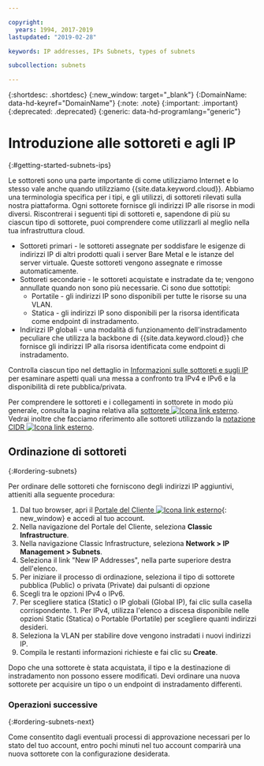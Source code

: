 ```yaml
---

copyright:
  years: 1994, 2017-2019
lastupdated: "2019-02-28"

keywords: IP addresses, IPs Subnets, types of subnets

subcollection: subnets

---
```


{:shortdesc: .shortdesc}
{:new_window: target="_blank"}
{:DomainName: data-hd-keyref="DomainName"}
{:note: .note}
{:important: .important}
{:deprecated: .deprecated}
{:generic: data-hd-programlang="generic"}

# Introduzione alle sottoreti e agli IP
{:#getting-started-subnets-ips}

Le sottoreti sono una parte importante di come utilizziamo Internet e lo stesso vale anche quando utilizziamo {{site.data.keyword.cloud}}. Abbiamo una terminologia specifica per i tipi, e gli utilizzi, di sottoreti rilevati sulla nostra piattaforma. Ogni sottorete fornisce gli indirizzi IP alle risorse in modi diversi. Riscontrerai i seguenti tipi di sottoreti e, sapendone di più su ciascun tipo di sottorete, puoi comprendere come utilizzarli al meglio nella tua infrastruttura cloud.

  * Sottoreti primari - le sottoreti assegnate per soddisfare le esigenze di indirizzi IP di altri prodotti quali i server Bare Metal e le istanze del server virtuale. Queste sottoreti vengono assegnate e rimosse automaticamente.
  * Sottoreti secondarie - le sottoreti acquistate e instradate da te; vengono annullate quando non sono più necessarie. Ci sono due sottotipi:
    * Portatile - gli indirizzi IP sono disponibili per tutte le risorse su una VLAN.
    * Statica - gli indirizzi IP sono disponibili per la risorsa identificata come endpoint di instradamento.
  * Indirizzi IP globali - una modalità di funzionamento dell'instradamento peculiare che utilizza la backbone di {{site.data.keyword.cloud}} che fornisce gli indirizzi IP alla risorsa identificata come endpoint di instradamento.

Controlla ciascun tipo nel dettaglio in [Informazioni sulle sottoreti e sugli IP](/docs/infrastructure/subnets?topic=subnets-about-subnets-and-ips) per esaminare aspetti quali una messa a confronto tra IPv4 e IPv6 e la disponibilità di rete pubblica/privata.

Per comprendere le sottoreti e i collegamenti in sottorete in modo più generale, consulta la pagina relativa alla [sottorete ![Icona link esterno](../../icons/launch-glyph.svg "Icona link esterno")](https://en.wikipedia.org/wiki/Subnetwork).
Vedrai inoltre che facciamo riferimento alle sottoreti utilizzando la [notazione CIDR ![Icona link esterno](../../icons/launch-glyph.svg "Icona link esterno")](https://en.wikipedia.org/wiki/Classless_Inter-Domain_Routing).


## Ordinazione di sottoreti
{:#ordering-subnets}

Per ordinare delle sottoreti che forniscono degli indirizzi IP aggiuntivi, attieniti alla seguente procedura:

  1. Dal tuo browser, apri il [Portale del Cliente ![Icona link esterno](../../icons/launch-glyph.svg "Icona link esterno")](https://{DomainName}/){: new_window} e accedi al tuo account.
  1. Nella navigazione del Portale del Cliente, seleziona **Classic Infrastructure**. 
  1. Nella navigazione Classic Infrastructure, seleziona **Network > IP Management > Subnets**.
  1. Seleziona il link "New IP Addresses", nella parte superiore destra dell'elenco.
  1. Per iniziare il processo di ordinazione, seleziona il tipo di sottorete pubblica (Public) o privata (Private) dai pulsanti di opzione
  1. Scegli tra le opzioni IPv4 o IPv6.
  1. Per scegliere statica (Static) o IP globali (Global IP), fai clic sulla casella corrispondente. 
    1. Per IPv4, utilizza l'elenco a discesa disponibile nelle opzioni Static (Statica) o Portable (Portatile) per scegliere quanti indirizzi desideri. 
  1. Seleziona la VLAN per stabilire dove vengono instradati i nuovi indirizzi IP.
  1. Compila le restanti informazioni richieste e fai clic su **Create**.


Dopo che una sottorete è stata acquistata, il tipo e la destinazione di instradamento non possono essere modificati. Devi ordinare una nuova sottorete per acquisire un tipo o un endpoint di instradamento differenti.

### Operazioni successive 
{:#ordering-subnets-next}

Come consentito dagli eventuali processi di approvazione necessari per lo stato del tuo account, entro pochi minuti nel tuo account comparirà una nuova sottorete con la configurazione desiderata.

